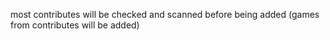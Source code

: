 most contributes will be checked and scanned before being added (games from contributes will be added)
